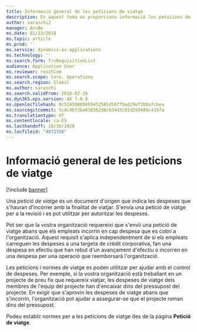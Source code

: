 ```yaml
---
title: Informació general de les peticions de viatge
description: En aquest tema es proporciona informació les peticions de viatge. Una petició de viatge documenta les despeses que s'hauran d'incórrer amb la finalitat de viatjar.
author: saraschi2
manager: AnnBe
ms.date: 02/23/2018
ms.topic: article
ms.prod: ''
ms.service: dynamics-ax-applications
ms.technology: ''
ms.search.form: TrvRequisitionList
audience: Application User
ms.reviewer: roschlom
ms.search.scope: Core, Operations
ms.search.region: Global
ms.author: saraschi
ms.search.validFrom: 2016-02-28
ms.dyn365.ops.version: AX 7.0.0
ms.openlocfilehash: 0c52459069859452565d58ff5ad29ef3b8a7cbea
ms.sourcegitcommit: 5c4c9bf3ba018562d6cb3443c01d550489c415fa
ms.translationtype: HT
ms.contentlocale: ca-ES
ms.lasthandoff: 10/16/2020
ms.locfileid: "4072356"
---
```

# <a name="travel-requisitions-overview"></a>Informació general de les peticions de viatge

[!include [banner](../includes/banner.md)]

Una *petició de viatge* és un document d'origen que indica les despeses que s'hauran d'incórrer amb la finalitat de viatjar. S'envia una petició de viatge per a la revisió i es pot utilitzar per autoritzar les despeses.

Pot ser que la vostra organització requereixi que s'enviï una petició de viatge abans que els empleats incorrin en cap despesa que es cobri a l'organització. Aquest requisit s'aplica independentment de si els empleats carreguen les despeses a una targeta de crèdit corporativa, fan una despesa en efectiu que han rebut d'un avançament d'efectiu o incorren en una despesa per una operació que reemborsarà l'organització.

Les peticions i normes de viatge es poden utilitzar per ajudar amb el control de despeses. Per exemple, si la vostra organització està treballant en un projecte de preu fix que requereix viatjar, les despeses de viatge dels membres de l'equip del projecte han d'encaixar dins del pressupost del projecte. En exigir que s'aprovin les despeses de viatge abans que s'incorrin, l'organització pot ajudar a assegurar-se que el projecte roman dins del pressupost.

Podeu establir normes per a les peticions de viatge des de la pàgina **Petició de viatge**.

